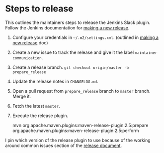 # Steps to release

This outlines the maintainers steps to release the Jenkins Slack plugin.  Follow
the Jenkins documentation for [making a new release][plugin-release].

1. Configure your credentials in `~/.m2/settings.xml`. (outlined in [making a
   new release][plugin-release] doc)
1. Create a new issue to track the release and give it the label
   `maintainer communication`.
1. Create a release branch. `git checkout origin/master -b prepare_release`
1. Update the release notes in `CHANGELOG.md`.
1. Open a pull request from `prepare_release` branch to `master` branch.  Merge
   it.
1. Fetch the latest `master`.
1. Execute the release plugin.

    mvn org.apache.maven.plugins:maven-release-plugin:2.5:prepare org.apache.maven.plugins:maven-release-plugin:2.5:perform

I pin which version of the release plugin to use because of the working around
common issues section of the [release document][plugin-release].


[plugin-release]: https://wiki.jenkins-ci.org/display/JENKINS/Hosting+Plugins
